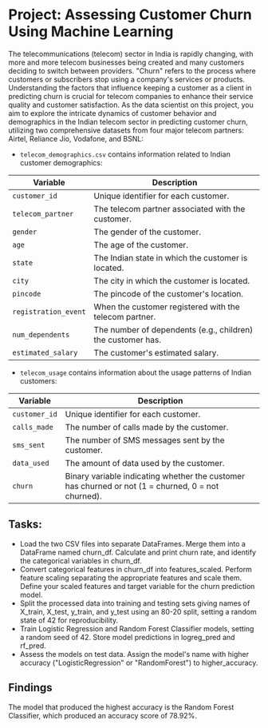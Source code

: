 # Project: Assessing Customer Churn Using Machine Learning

The telecommunications (telecom) sector in India is rapidly changing, with more and more telecom businesses being created and many customers deciding to switch between providers. "Churn" refers to the process where customers or subscribers stop using a company's services or products. Understanding the factors that influence keeping a customer as a client in predicting churn is crucial for telecom companies to enhance their service quality and customer satisfaction. As the data scientist on this project, you aim to explore the intricate dynamics of customer behavior and demographics in the Indian telecom sector in predicting customer churn, utilizing two comprehensive datasets from four major telecom partners: Airtel, Reliance Jio, Vodafone, and BSNL:

- `telecom_demographics.csv` contains information related to Indian customer demographics:

| Variable             | Description                                      |
|----------------------|--------------------------------------------------|
| `customer_id `         | Unique identifier for each customer.             |
| `telecom_partner `     | The telecom partner associated with the customer.|
| `gender `              | The gender of the customer.                      |
| `age `                 | The age of the customer.                         |
| `state`                | The Indian state in which the customer is located.|
| `city`                 | The city in which the customer is located.       |
| `pincode`              | The pincode of the customer's location.          |
| `registration_event` | When the customer registered with the telecom partner.|
| `num_dependents`      | The number of dependents (e.g., children) the customer has.|
| `estimated_salary`     | The customer's estimated salary.                 |

- `telecom_usage` contains information about the usage patterns of Indian customers:

| Variable   | Description                                                  |
|------------|--------------------------------------------------------------|
| `customer_id` | Unique identifier for each customer.                         |
| `calls_made` | The number of calls made by the customer.                    |
| `sms_sent`   | The number of SMS messages sent by the customer.             |
| `data_used`  | The amount of data used by the customer.                     |
| `churn`    | Binary variable indicating whether the customer has churned or not (1 = churned, 0 = not churned).|


## Tasks:
* Load the two CSV files into separate DataFrames. Merge them into a DataFrame named churn_df. Calculate and print churn rate, and identify the categorical variables in churn_df.
* Convert categorical features in churn_df into features_scaled. Perform feature scaling separating the appropriate features and scale them. Define your scaled features and target variable for the churn prediction model.
* Split the processed data into training and testing sets giving names of X_train, X_test, y_train, and y_test using an 80-20 split, setting a random state of 42 for reproducibility.
* Train Logistic Regression and Random Forest Classifier models, setting a random seed of 42. Store model predictions in logreg_pred and rf_pred.
* Assess the models on test data. Assign the model's name with higher accuracy ("LogisticRegression" or "RandomForest") to higher_accuracy.

## Findings
The model that produced the highest accuracy is the Random Forest Classifier, which produced an accuracy score of 78.92%.  
